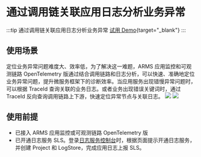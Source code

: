 # 通过调用链关联应用日志分析业务异常

:::tip 通过调用链关联应用日志分析业务异常
[试用 Demo](/playground/armsdemo.html?dest=https%3A%2F%2Farmsnext4service.console.aliyun.com%2Ftracing%23%2Ftracing%2Fcn-hangzhou%3FappId%3Dckv8e2vzfj%25407e393063f3fd6ad%26tab%3Dscene-log%26source%3DTRACE%26sideFilters%3D%255B%255D){target="_blank"}
:::

## 使用场景

定位业务异常问题难度大、效率低，为了解决这一难题，ARMS 应用监控和可观测链路 OpenTelemetry 版通过结合调用链路和日志分析，可以快速、准确地定位业务异常问题，提升微服务框架下的诊断效率。当应用服务出现错慢异常问题时，可以根据 TraceId 查询关联的业务日志。或者业务出现错误关键词时，通过 TraceId 反向查询调用链路上下游，快速定位异常节点与关联日志。
![](https://intranetproxy.alipay.com/skylark/lark/0/2024/png/36556451/1716356553136-a6de6bd7-18b2-4f79-9396-770c516c9cd7.png#clientId=u14f84cb1-662e-4&from=paste&id=u93192d73&originHeight=364&originWidth=1393&originalType=url&ratio=2&rotation=0&showTitle=false&status=done&style=none&taskId=ua3d10113-c81c-45b3-b959-daa95cc8889&title=)
![](https://intranetproxy.alipay.com/skylark/lark/0/2024/png/36556451/1716356553358-81dc5d4c-c180-4097-9ff8-6aef23a46438.png#clientId=u14f84cb1-662e-4&from=paste&id=ud9fe2bcd&originHeight=507&originWidth=1698&originalType=url&ratio=2&rotation=0&showTitle=false&status=done&style=none&taskId=u0f81f218-d840-4625-af74-2cc10d03710&title=)

## 使用前提

- 已接入 ARMS 应用监控或可观测链路 OpenTelemetry 版
- 已开通日志服务 SLS。登录[日志服务控制台](https://sls.console.aliyun.com/)时，根据页面提示开通日志服务，并创建 Project 和 LogStore，完成应用日志上报 SLS。

